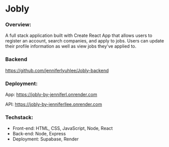 # Jobly
### Overview:
A full stack application built with Create React App that allows users to register an account, search companies, and apply to jobs. Users can update their profile information as well as view jobs they've applied to.

### Backend 
https://github.com/jenniferlyuhlee/Jobly-backend

### Deployment:
App: https://jobly-by-jenniferl.onrender.com

API: https://jobly-by-jenniferllee.onrender.com

### Techstack:
- Front-end: HTML, CSS, JavaScript, Node, React
- Back-end: Node, Express
- Deployment: Supabase, Render
